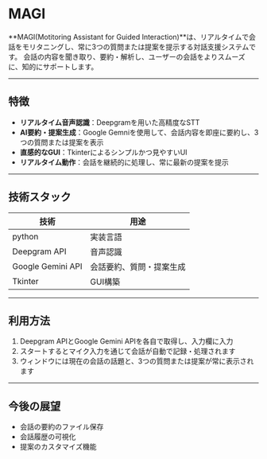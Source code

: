 # MAGI

**MAGI(Motitoring Assistant for Guided Interaction)**は、リアルタイムで会話をモリタニングし、常に3つの質問または提案を提示する対話支援システムです。
会話の内容を聞き取り、要約・解析し、ユーザーの会話をよりスムーズに、知的にサポートします。

---
## 特徴
* **リアルタイム音声認識**：Deepgramを用いた高精度なSTT
* **AI要約・提案生成**：Google Gemniを使用して、会話内容を即座に要約し、3つの質問または提案を表示
* **直感的なGUI**：Tkinterによるシンプルかつ見やすいUI
* **リアルタイム動作**：会話を継続的に処理し、常に最新の提案を提示

---
## 技術スタック
|技術|用途|
|----|---|
|python|実装言語|
|Deepgram API|音声認識|
|Google Gemini API|会話要約、質問・提案生成|
|Tkinter|GUI構築|

---
## 利用方法
1. Deepgram APIとGoogle Gemini APIを各自で取得し、入力欄に入力
2. スタートするとマイク入力を通じて会話が自動で記録・処理されます
3. ウィンドウには現在の会話の話題と、3つの質問または提案が常に表示されます

---
## 今後の展望
* 会話の要約のファイル保存
* 会話履歴の可視化
* 提案のカスタマイズ機能 
